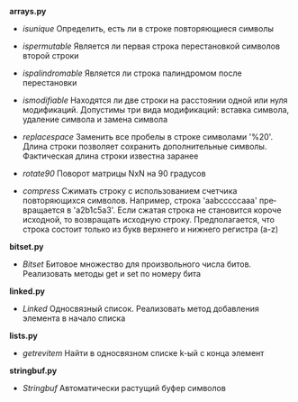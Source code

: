 **arrays.py**

- *isunique* Определить, есть ли в строке повторяющиеся символы

- *ispermutable* Является ли первая строка перестановкой символов второй строки

- *ispalindromable* Является ли строка палиндромом после перестановки

- *ismodifiable* Находятся ли две строки на расстоянии одной или нуля модификаций. Допустимы три вида модификаций: вставка символа, удаление символа и замена символа

- *replacespace* Заменить все пробелы в строке символами '%20'. Длина строки позволяет сохранить дополнительные символы. Фактическая длина строки известна заранее

- *rotate90* Поворот матрицы NxN на 90 градусов

- *compress* Сжимать строку с использова­нием счетчика повторяющихся символов. Например, строка 'aabcccccaaa' пре­вращается в 'a2b1c5a3'. Eсли сжатая строка не становится короче исходной, то возвращать исходную строку. Предполагается, что строка состоит только из букв верхнего и нижнего регистра (a-z)

**bitset.py**

- *Bitset* Битовое множество для произвольного числа битов. Реализовать методы get и set по номеру бита

**linked.py**

- *Linked* Односвязный список. Реализовать метод добавления элемента в начало списка

**lists.py**

- *getrevitem* Найти в односвязном списке k-ый с конца элемент

**stringbuf.py**

- *Stringbuf* Автоматически растущий буфер символов